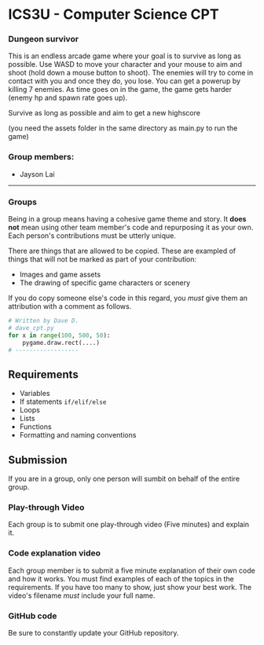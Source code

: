 # ICS3U - Computer Science CPT

### Dungeon survivor
This is an endless arcade game where your goal is to survive as long as possible. Use WASD to move your character and your mouse to aim and shoot (hold down a mouse button to shoot). The enemies will try to come in contact with you and once they do, you lose. You can get a powerup by killing 7 enemies. As time goes on in the game, the game gets harder (enemy hp and spawn rate goes up). 

Survive as long as possible and aim to get a new highscore


(you need the assets folder in the same directory as main.py to run the game)

### Group members:
- Jayson Lai


---

### Groups

Being in a group means having a cohesive game theme and story. It **does not** mean using other team member's code and repurposing it as your own. Each person's contributions must be utterly unique.

There are things that are allowed to be copied. These are exampled of things that will not be marked as part of your contribution:
- Images and game assets
- The drawing of specific game characters or scenery

If you do copy someone else's code in this regard, you *must* give them an attribution with a comment as follows.

```python
# Written by Dave D.
# dave_cpt.py
for x in range(100, 500, 50):
    pygame.draw.rect(....)
# ------------------
```

## Requirements
- Variables
- If statements `if/elif/else`
- Loops
- Lists
- Functions
- Formatting and naming conventions

## Submission
If you are in a group, only one person will sumbit on behalf of the entire group.

### Play-through Video
Each group is to submit one play-through video (Five minutes) and explain it.

### Code explanation video
Each group member is to submit a five minute explanation of their own code and how it works. You must find examples of each of the topics in the requirements. If you have too many to show, just show your best work. The video's filename *must* include your full name.

### GitHub code
Be sure to constantly update your GitHub repository.
